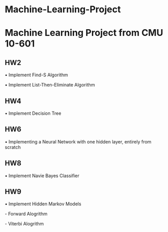 # Machine-Learning-Project
<h1>Machine Learning Project from CMU 10-601</h1>
<h2>HW2</h2>
<p>• Implement Find-S Algorithm </p>
<p>• Implement List-Then-Eliminate Algorithm</p>

<h2>HW4</h2>
<p>• Implement Decision Tree </p>

<h2>HW6</h2>
<p>• Implementing a Neural Network with one hidden layer, entirely from scratch </p>

<h2>HW8</h2>
<p>• Implement Navie Bayes Classifier</p>

<h2>HW9</h2>
<p>• Implement Hidden Markov Models</p>
<p>- Forward Alogrithm</p>
<p>- Viterbi Alogrithm</p>
